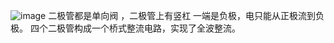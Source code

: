 ![image](https://github.com/ZGSDjyr/209-/assets/149188653/f454daf4-563c-46d2-b4a6-a1e279894182)
二极管都是单向阀 ，二极管上有竖杠 一端是负极，电只能从正极流到负极。
四个二极管构成一个桥式整流电路，实现了全波整流。

